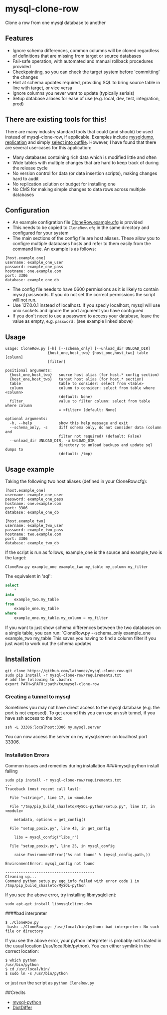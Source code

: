 # mysql-clone-row
Clone a row from one mysql database to another

## Features
* Ignore schema differences, common columns will be cloned regardless of definitions that are missing from target or source databases
* Fail-safe operation, with automated and manual rollback procedures provided
* Checkpointing, so you can check the target system before 'committing' the changes
* Hint at schema updates required, providing SQL to bring source table in line with target, or vice versa
* Ignore columns you never want to update (typically serials)
* Setup database aliases for ease of use (e.g. local, dev, test, integration, prod)

## There are existing tools for this!
There are many industry standard tools that could (and should) be used instead of mysql-clone-row, if applicable. Examples include [mysqldump](https://dev.mysql.com/doc/refman/5.1/en/mysqldump.html), [replication](https://dev.mysql.com/doc/refman/5.0/en/replication.html) and simply [select into outfile](https://dev.mysql.com/doc/refman/5.1/en/select-into.html).
However, I have found that there are several use-cases for this application:
* Many databases containing rich data which is modified little and often
* Wide tables with multiple changes that are hard to keep track of during the release cycle
* No version control for data (or data insertion scripts), making changes hard to audit
* No replication solution or budget for installing one
* No CMS for making simple changes to data rows across multiple databases

## Configuration
* An example configration file [CloneRow.example.cfg](https://github.com/lathonez/mysql-clone-row/blob/master/CloneRow.example.cfg) is provided
* This needs to be copied to `CloneRow.cfg` in the same directory and configured for your system
* The main sections of the config file are host aliases. These allow you to configre multiple databases hosts and refer to them easily from the command line. An example is as follows:
```
[host.example_one]
username: example_one_user
password: example_one_pass
hostname: one.example.com
port: 3306
database: example_one_db
```
* The config file needs to have 0600 permissions as it is likely to contain mysql passwords. If you do not set the correct permissions the script will not run.
* Use 127.0.0.1 instead of localhost. If you speciy localhost, mysql will use unix sockets and ignore the port argument you have configured
* If you don't need to use a password to access your database, leave the value as empty, e.g. `password:` (see example linked above)

## Usage

```
usage: CloneRow.py [-h] [--schema_only] [--unload_dir UNLOAD_DIR]
                   {host_one,host_two} {host_one,host_two} table [column]
                   [filter]

positional arguments:
  {host_one,host_two}   source host alias (for host.* config section)
  {host_one,host_two}   target host alias (for host.* section)
  table                 table to consider: select from <table>
  column                column to consider: select from table where <column>
                        (default: None)
  filter                value to filter column: select from table where column
                        = <filter> (default: None)

optional arguments:
  -h, --help            show this help message and exit
  --schema_only, -s     diff schema only, do not consider data (column and
                        filter not required) (default: False)
  --unload_dir UNLOAD_DIR, -u UNLOAD_DIR
                        directory to unload backups and update sql dumps to
                        (default: /tmp)
```

## Usage example
Taking the following two host aliases (defined in your CloneRow.cfg):
```
[host.example_one]
username: example_one_user
password: example_one_pass
hostname: one.example.com
port: 3306
database: example_one_db

[host.example_two]
username: example_two_user
password: example_two_pass
hostname: two.example.com
port: 3306
database: example_two_db
```
If the script is run as follows, example_one is the source and example_two is the target:

`CloneRow.py example_one example_two my_table my_column my_filter`

The equivalent in 'sql':
```sql
select
    *
into
    example_two.my_table
from
    example_one.my_table
where
    example_one.my_table.my_column = my_filter
```
If you want to just show schema differences between the two databases on a single table, you can run:
`CloneRow.py --schema_only example_one example_two my_table
This saves you having to find a column filter if you just want to work out the schema updates

## Installation
```
git clone https://github.com/lathonez/mysql-clone-row.git
sudo pip install -r mysql-clone-row/requirements.txt
# add the following to .bashrc
export PATH=$PATH:/path/to/mysql-clone-row
```

### Creating a tunnel to mysql
Sometimes you may not have direct access to the mysql database (e.g. the port is not exposed). To get around this you can use an ssh tunnel, if you have ssh access to the box:

`ssh -L 33306:localhost:3306 my.mysql.server`

You can now access the server on my.mysql.server on localhost port 33306.

### Installation Errors
Common issues and remedies during installation
####mysql-python install failing

```
sudo pip install -r mysql-clone-row/requirements.txt
...
Traceback (most recent call last):

  File "<string>", line 17, in <module>

  File "/tmp/pip_build_shazleto/MySQL-python/setup.py", line 17, in <module>

    metadata, options = get_config()

  File "setup_posix.py", line 43, in get_config

    libs = mysql_config("libs_r")

  File "setup_posix.py", line 25, in mysql_config

    raise EnvironmentError("%s not found" % (mysql_config.path,))

EnvironmentError: mysql_config not found

----------------------------------------
Cleaning up...
Command python setup.py egg_info failed with error code 1 in /tmp/pip_build_shazleto/MySQL-python
```

If you see the above error, try installing libmysqlclient:

`sudo apt-get install libmysqlclient-dev`

####bad interpreter

```
$ ./CloneRow.py
-bash: ./CloneRow.py: /usr/local/bin/python: bad interpreter: No such file or directory
```

If you see the above error, your python interpreter is probably not located in the usual location (/usr/local/bin/python). You can either symlink in the correct location:

```
$ which python
/usr/bin/python
$ cd /usr/local/bin/
$ sudo ln -s /usr/bin/python
```

or just run the script as `python CloneRow.py`

##Credits
* [mysql-python](http://mysql-python.sourceforge.net/MySQLdb.html)
* [DictDiffer](https://github.com/hughdbrown/dictdiffer)
